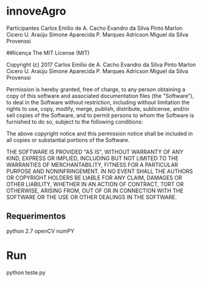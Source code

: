 # innoveAgro

Participantes
Carlos Emilio de A. Cacho
Evandro da Silva Pinto
Marlon Cicero U. Araúju 
Simone Aparecida P. Marques
Adricson Miguel da Silva Provenssi


##licença
The MIT License (MIT)

Copyright (c) 2017 Carlos Emilio de A. Cacho
Evandro da Silva Pinto
Marlon Cicero U. Araúju 
Simone Aparecida P. Marques
Adricson Miguel da Silva Provenssi

Permission is hereby granted, free of charge, to any person obtaining a copy of
this software and associated documentation files (the "Software"), to deal in
the Software without restriction, including without limitation the rights to
use, copy, modify, merge, publish, distribute, sublicense, and/or sell copies of
the Software, and to permit persons to whom the Software is furnished to do so,
subject to the following conditions:

The above copyright notice and this permission notice shall be included in all
copies or substantial portions of the Software.

THE SOFTWARE IS PROVIDED "AS IS", WITHOUT WARRANTY OF ANY KIND, EXPRESS OR
IMPLIED, INCLUDING BUT NOT LIMITED TO THE WARRANTIES OF MERCHANTABILITY, FITNESS
FOR A PARTICULAR PURPOSE AND NONINFRINGEMENT. IN NO EVENT SHALL THE AUTHORS OR
COPYRIGHT HOLDERS BE LIABLE FOR ANY CLAIM, DAMAGES OR OTHER LIABILITY, WHETHER
IN AN ACTION OF CONTRACT, TORT OR OTHERWISE, ARISING FROM, OUT OF OR IN
CONNECTION WITH THE SOFTWARE OR THE USE OR OTHER DEALINGS IN THE SOFTWARE.

        
          
## Requerimentos
python 2.7
openCV
numPY


# Run
python teste.py



